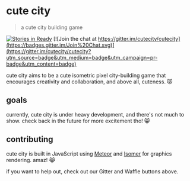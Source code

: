 # cute city

> a cute city building game

[![Stories in Ready](https://badge.waffle.io/cutecity/cutecity.png?label=ready&title=Ready)](https://waffle.io/cutecity/cutecity)
[![Join the chat at https://gitter.im/cutecity/cutecity](https://badges.gitter.im/Join%20Chat.svg)](https://gitter.im/cutecity/cutecity?utm_source=badge&utm_medium=badge&utm_campaign=pr-badge&utm_content=badge)

cute city aims to be a cute isometric pixel city-building game that encourages creativity and collaboration, and above all, cuteness. :heart_eyes_cat:

## goals

currently, cute city is under heavy development, and there's not much to show. check back in the future for more excitement tho! :smile_cat:

## contributing

cute city is built in JavaScript using [Meteor](https://www.meteor.com/) and [Isomer](http://jdan.github.io/isomer/) for graphics rendering. amaz! :joy_cat:

if you want to help out, check out our Gitter and Waffle buttons above.
